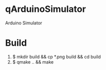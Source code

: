 # qArduinoSimulator

Arduino Simulator

# Build

1. $ mkdir build && cp *.png build && cd build
2. $ qmake .. && make
